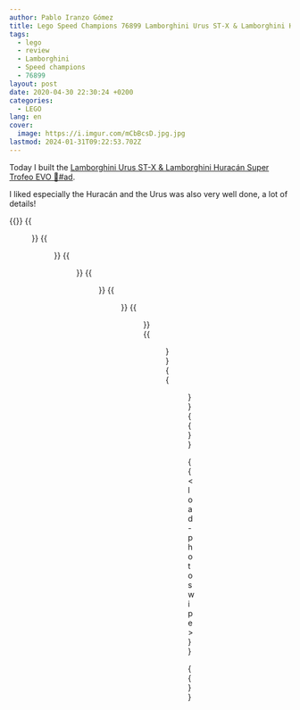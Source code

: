 ```yaml
---
author: Pablo Iranzo Gómez
title: Lego Speed Champions 76899 Lamborghini Urus ST-X & Lamborghini Huracán Super Trofeo EVO
tags:
  - lego
  - review
  - Lamborghini
  - Speed champions
  - 76899
layout: post
date: 2020-04-30 22:30:24 +0200
categories:
  - LEGO
lang: en
cover:
  image: https://i.imgur.com/mCbBcsD.jpg.jpg
lastmod: 2024-01-31T09:22:53.702Z
---
```


Today I built the [Lamborghini Urus ST-X & Lamborghini Huracán Super Trofeo EVO 🛒#ad](https://www.amazon.es/dp/B07W6Q9G1Y?tag=redken-21).

I liked especially the Huracán and the Urus was also very well done, a lot of details!

{{<gallery>}}
{{<figure src="https://i.imgur.com/dMor15ot.jpg" link="https://i.imgur.com/dMor15o.jpg.jpg" alt="Huracán frontal-side view" >}}
{{<figure src="https://i.imgur.com/WFZExx3t.jpg" link="https://i.imgur.com/WFZExx3.jpg.jpg" alt="Huracán frontal view" >}}
{{<figure src="https://i.imgur.com/wC3QWDbt.jpg" link="https://i.imgur.com/wC3QWDb.jpg.jpg" alt="Huracán frontal view with rear spoiler" >}}
{{<figure src="https://i.imgur.com/f0RYTaHt.jpg" link="https://i.imgur.com/f0RYTaH.jpg.jpg" alt="Huracán back details" >}}
{{<figure src="https://i.imgur.com/gveoUgut.jpg" link="https://i.imgur.com/gveoUgu.jpg.jpg" alt="Urus frontal-side view" >}}
{{<figure src="https://i.imgur.com/R3old3ot.jpg" link="https://i.imgur.com/R3old3o.jpg.jpg" alt="Urus side-back view" >}}
{{<figure src="https://i.imgur.com/91uRNPAt.jpg" link="https://i.imgur.com/91uRNPA.jpg.jpg" alt="Urus front-side view" >}}
{{<figure src="https://i.imgur.com/mCbBcsDt.jpg" link="https://i.imgur.com/mCbBcsD.jpg.jpg" alt="Huracán and Urus side by side" >}}
{{</gallery>}}

{{< load-photoswipe >}}

{{<enjoy>}}
